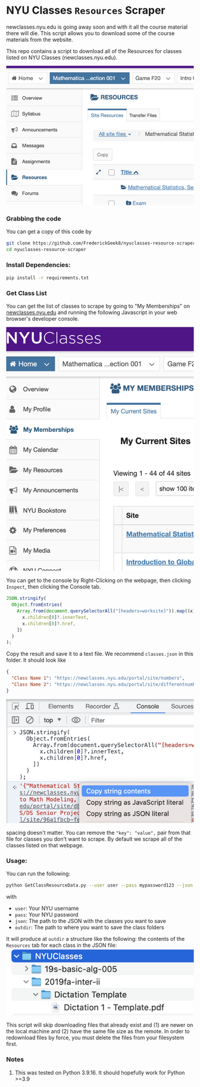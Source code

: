 # NYU Classes `Resources` Scraper

newclasses.nyu.edu is going away soon and with it all the course material there will die. This script allows you to download some of the course materials from the website.

This repo contains a script to download all of the Resources for classes listed
on NYU Classes (newclasses.nyu.edu).

![A screenshot of the Resources tab on a class](screenshots/resource_screenshot.png)

### Grabbing the code

You can get a copy of this code by

```bash
git clone https://github.com/FrederickGeek8/nyuclasses-resource-scraper.git;
cd nyuclasses-resource-scraper
```

### Install Dependencies:

```bash
pip install -r requirements.txt
```

### Get Class List

You can get the list of classes to scrape by going to "My Memberships" on
[newclasses.nyu.edu](newclasses.nyu.edu) and running the following Javascript in
your web browser's developer console.

![The Membership tab on the home page of newclasses.nyu.edu](screenshots/membership_screenshot.png)

You can get to the console by Right-Clicking on the webpage, then clicking
`Inspect`, then clicking the Console tab.

```javascript
JSON.stringify(
  Object.fromEntries(
    Array.from(document.querySelectorAll("[headers=worksite]")).map((x) => [
      x.children[0]?.innerText,
      x.children[0]?.href,
    ])
  )
);
```

Copy the result and save it to a text file. We recommend `classes.json` in this
folder. It should look like

```json
{
  "Class Name 1": "https://newclasses.nyu.edu/portal/site/numbers",
  "Class Name 2": "https://newclasses.nyu.edu/portal/site/differentnumbers"
}
```

![Javascript command result that we copy to the clipboard to save to a file.](screenshots/command_result.png)

spacing doesn't matter. You can remove the `"key": "value",` pair from that file for classes you don't want to scrape. By default we scrape all of the classes listed on that webpage.

### Usage:

You can run the following:

```bash
python GetClassResourceData.py --user user --pass mypassword123 --json classes.json --outdir /Backup/NYUClasses
```

with

- `user`: Your NYU username
- `pass`: Your NYU password
- `json`: The path to the JSON with the classes you want to save
- `outdir`: The path to where you want to save the class folders

It will produce at `outdir` a structure like the following: the contents of the
`Resources` tab for each class in the JSON file:
![A screenshot of the folder structure produced by the script. Class name and underneath the contents.](screenshots/result_screenshot.png)

This script will skip downloading files that already exist and (1) are newer on the local machine and (2) have the same file size as the remote. In order to redownload files by force, you must delete the files from your filesystem first.

### Notes

1. This was tested on Python 3.9.16. It should hopefully work for Python >=3.9
